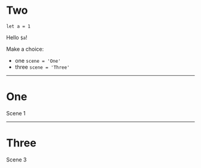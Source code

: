 
# Two

```
let a = 1
```

Hello `$a`!

Make a choice:

- one `scene = 'One'`
- three `scene = 'Three'`

---

# One

Scene 1

---

# Three

Scene 3